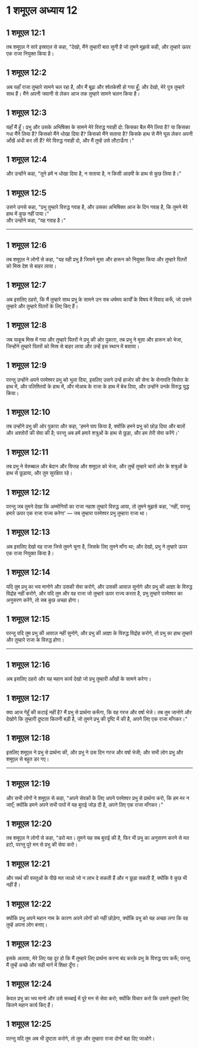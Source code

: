 # 1 शमूएल अध्याय 12

## 1 शमूएल 12:1

तब शमूएल ने सारे इस्राएल से कहा, "देखो, मैंने तुम्हारी बात सुनी है जो तुमने मुझसे कही, और तुम्हारे ऊपर एक राजा नियुक्त किया है।

## 1 शमूएल 12:2

अब यहाँ राजा तुम्हारे सामने चल रहा है, और मैं बूढ़ा और श्वेतकेशी हो गया हूँ; और देखो, मेरे पुत्र तुम्हारे साथ हैं। मैंने अपनी जवानी से लेकर आज तक तुम्हारे सामने चलन किया है।

## 1 शमूएल 12:3

यहाँ मैं हूँ। प्रभु और उसके अभिषिक्त के सामने मेरे विरुद्ध गवाही दो: किसका बैल मैंने लिया है? या किसका गधा मैंने लिया है? किसको मैंने धोखा दिया है? किसको मैंने सताया है? किसके हाथ से मैंने घूस लेकर अपनी आँखें अंधी कर ली हैं? मेरे विरुद्ध गवाही दो, और मैं तुम्हें उसे लौटाऊँगा।"

## 1 शमूएल 12:4

और उन्होंने कहा, "तूने हमें न धोखा दिया है, न सताया है, न किसी आदमी के हाथ से कुछ लिया है।"

## 1 शमूएल 12:5

उसने उनसे कहा, "प्रभु तुम्हारे विरुद्ध गवाह है, और उसका अभिषिक्त आज के दिन गवाह है, कि तुमने मेरे हाथ में कुछ नहीं पाया।"  
और उन्होंने कहा, "वह गवाह है।"

---

## 1 शमूएल 12:6

तब शमूएल ने लोगों से कहा, "यह वही प्रभु है जिसने मूसा और हारून को नियुक्त किया और तुम्हारे पितरों को मिस्र देश से बाहर लाया।

## 1 शमूएल 12:7

अब इसलिए ठहरो, कि मैं तुम्हारे साथ प्रभु के सामने उन सब धर्ममय कार्यों के विषय में विवाद करूँ, जो उसने तुम्हारे और तुम्हारे पितरों के लिए किए हैं।

## 1 शमूएल 12:8

जब याकूब मिस्र में गया और तुम्हारे पितरों ने प्रभु की ओर पुकारा, तब प्रभु ने मूसा और हारून को भेजा, जिन्होंने तुम्हारे पितरों को मिस्र से बाहर लाया और उन्हें इस स्थान में बसाया।

## 1 शमूएल 12:9

परन्तु उन्होंने अपने परमेश्वर प्रभु को भुला दिया, इसलिए उसने उन्हें हाजोर की सेना के सेनापति सिसेरा के हाथ में, और पलिश्तियों के हाथ में, और मोआब के राजा के हाथ में बेच दिया, और उन्होंने उनके विरुद्ध युद्ध किया।

## 1 शमूएल 12:10

तब उन्होंने प्रभु की ओर पुकारा और कहा, 'हमने पाप किया है, क्योंकि हमने प्रभु को छोड़ दिया और बालों और अश्तोरों की सेवा की है; परन्तु अब हमें हमारे शत्रुओं के हाथ से छुड़ा, और हम तेरी सेवा करेंगे।'

## 1 शमूएल 12:11

तब प्रभु ने येरुब्बाल और बेदान और यिप्तह और शमूएल को भेजा, और तुम्हें तुम्हारे चारों ओर के शत्रुओं के हाथ से छुड़ाया, और तुम सुरक्षित रहे।

## 1 शमूएल 12:12

परन्तु जब तुमने देखा कि अम्मोनियों का राजा नहाश तुम्हारे विरुद्ध आया, तो तुमने मुझसे कहा, 'नहीं, परन्तु हमारे ऊपर एक राजा राज्य करेगा' — जब तुम्हारा परमेश्वर प्रभु तुम्हारा राजा था।

## 1 शमूएल 12:13

अब इसलिए देखो वह राजा जिसे तुमने चुना है, जिसके लिए तुमने माँगा था; और देखो, प्रभु ने तुम्हारे ऊपर एक राजा नियुक्त किया है।

## 1 शमूएल 12:14

यदि तुम प्रभु का भय मानोगे और उसकी सेवा करोगे, और उसकी आवाज़ सुनोगे और प्रभु की आज्ञा के विरुद्ध विद्रोह नहीं करोगे, और यदि तुम और वह राजा जो तुम्हारे ऊपर राज्य करता है, प्रभु तुम्हारे परमेश्वर का अनुसरण करेंगे, तो सब कुछ अच्छा होगा।

## 1 शमूएल 12:15

परन्तु यदि तुम प्रभु की आवाज़ नहीं सुनोगे, और प्रभु की आज्ञा के विरुद्ध विद्रोह करोगे, तो प्रभु का हाथ तुम्हारे और तुम्हारे राजा के विरुद्ध होगा।

---

## 1 शमूएल 12:16

अब इसलिए ठहरो और यह महान कार्य देखो जो प्रभु तुम्हारी आँखों के सामने करेगा।

## 1 शमूएल 12:17

क्या आज गेहूँ की कटाई नहीं है? मैं प्रभु से प्रार्थना करूँगा, कि वह गरज और वर्षा भेजे। तब तुम जानोगे और देखोगे कि तुम्हारी दुष्टता कितनी बड़ी है, जो तुमने प्रभु की दृष्टि में की है, अपने लिए एक राजा माँगकर।"

## 1 शमूएल 12:18

इसलिए शमूएल ने प्रभु से प्रार्थना की, और प्रभु ने उस दिन गरज और वर्षा भेजी; और सभी लोग प्रभु और शमूएल से बहुत डर गए।

---

## 1 शमूएल 12:19

और सभी लोगों ने शमूएल से कहा, "अपने सेवकों के लिए अपने परमेश्वर प्रभु से प्रार्थना करो, कि हम मर न जाएँ; क्योंकि हमने अपने सभी पापों में यह बुराई जोड़ दी है, अपने लिए एक राजा माँगकर।"

## 1 शमूएल 12:20

तब शमूएल ने लोगों से कहा, "डरो मत। तुमने यह सब बुराई की है, फिर भी प्रभु का अनुसरण करने से मत हटो, परन्तु पूरे मन से प्रभु की सेवा करो।

## 1 शमूएल 12:21

और व्यर्थ की वस्तुओं के पीछे मत जाओ जो न लाभ दे सकती हैं और न छुड़ा सकती हैं, क्योंकि वे कुछ भी नहीं हैं।

## 1 शमूएल 12:22

क्योंकि प्रभु अपने महान नाम के कारण अपने लोगों को नहीं छोड़ेगा, क्योंकि प्रभु को यह अच्छा लगा कि वह तुम्हें अपना लोग बनाए।

## 1 शमूएल 12:23

इसके अलावा, मेरे लिए यह दूर हो कि मैं तुम्हारे लिए प्रार्थना करना बंद करके प्रभु के विरुद्ध पाप करूँ; परन्तु मैं तुम्हें अच्छे और सही मार्ग में शिक्षा दूँगा।

## 1 शमूएल 12:24

केवल प्रभु का भय मानो और उसे सच्चाई में पूरे मन से सेवा करो; क्योंकि विचार करो कि उसने तुम्हारे लिए कितने महान कार्य किए हैं।

## 1 शमूएल 12:25

परन्तु यदि तुम अब भी दुष्टता करोगे, तो तुम और तुम्हारा राजा दोनों बहा दिए जाओगे।
